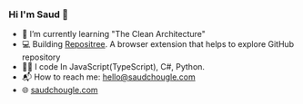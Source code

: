### Hi I'm Saud 👋

<!--
**chouglesaud/chouglesaud** is a ✨ _special_ ✨ repository because its `README.md` (this file) appears on your GitHub profile.
-->

- 🌱 I’m currently learning "The Clean Architecture"
- 💻 Building [Repositree](https://github.com/chouglesaud/repositree). A browser extension that helps to explore GitHub repository
- 🧑‍💻 I code In JavaScript(TypeScript), C#, Python.
- 📬 How to reach me: hello@saudchougle.com
- 🌐 [saudchougle.com](https://saudchougle.com)

